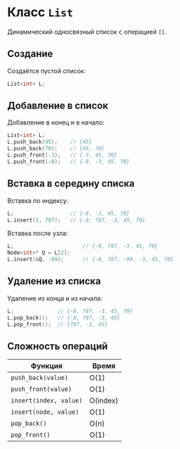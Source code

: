 # Класс `List`
Динамический односвязный список с операцией `[]`.

## Создание
Создаётся пустой список:
```c++
List<int> L;
```

## Добавление в список
Добавление в конец и в начало:
```c++
List<int> L;
L.push_back(45);    // {45}
L.push_back(70);    // {45, 70}
L.push_front(-3);   // {-3, 45, 70}
L.push_front(-8);   // {-8, -3, 45, 70}
```

## Вставка в середину списка
Вставка по индексу:
```c++
L;                  // {-8, -3, 45, 70}
L.insert(1, 787);   // {-8, 787, -3, 45, 70}
```
Вставка после узла:
```c++
L;                      // {-8, 787, -3, 45, 70}
Node<int>* Q = L[2];
L.insert(&Q, -99);      // {-8, 787, -99, -3, 45, 70}
```

## Удаление из списка
Удаление из конца и из начала:
```c++
L;              // {-8, 787, -3, 45, 70}
L.pop_back();   // {-8, 787, -3, 45}
L.pop_front();  // {787, -3, 45}
```

## Сложность операций
| Функция                | Время    |
| ---------------------- | -------- |
| `push_back(value)`     | O(1)     |
| `push_front(value)`    | O(1)     |
| `insert(index, value)` | O(index) |
| `insert(node, value)`  | O(1)     |
| `pop_back()`           | O(n)     |
| `pop_front()`          | O(1)     |


